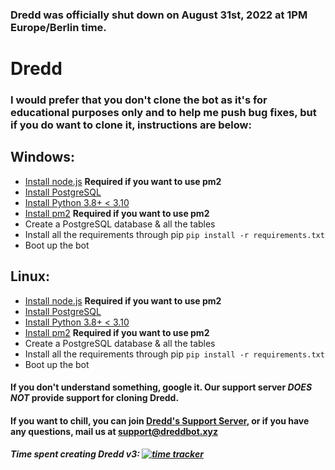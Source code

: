 ### Dredd was officially shut down on August 31st, 2022 at 1PM Europe/Berlin time.

# Dredd
### I would prefer that you don't clone the bot as it's for educational purposes only and to help me push bug fixes, but if you do want to clone it, instructions are below:

## Windows:

- [Install node.js](https://nodejs.org/en/download/) **Required if you want to use pm2**
- [Install PostgreSQL](https://www.postgresql.org/download/windows/)
- [Install Python 3.8+ < 3.10](https://www.python.org/downloads/)
- [Install pm2](https://pm2.keymetrics.io/docs/usage/quick-start/) **Required if you want to use pm2**
- Create a PostgreSQL database & all the tables
- Install all the requirements through pip `pip install -r requirements.txt`
- Boot up the bot

## Linux:

- [Install node.js](https://nodejs.org/en/download/package-manager/#debian-and-ubuntu-based-linux-distributions) **Required if you want to use pm2**
- [Install PostgreSQL](https://www.postgresql.org/download/linux/)
- [Install Python 3.8+ < 3.10](https://opensource.com/article/20/4/install-python-linux)
- [Install pm2](https://pm2.keymetrics.io/docs/usage/quick-start/) **Required if you want to use pm2**
- Create a PostgreSQL database & all the tables
- Install all the requirements through pip `pip install -r requirements.txt`
- Boot up the bot

#### **If you don't understand something, google it. Our support server _DOES NOT_ provide support for cloning Dredd.**

#### If you want to chill, you can join [Dredd's Support Server](), or if you have any questions, mail us at [support@dreddbot.xyz](mailto:support@dreddbot.xyz)

##### Time spent creating Dredd v3: [![time tracker](https://wakatime.com/badge/github/dredd-bot/Dredd.svg)](https://wakatime.com/badge/github/dredd-bot/Dredd.svg)
